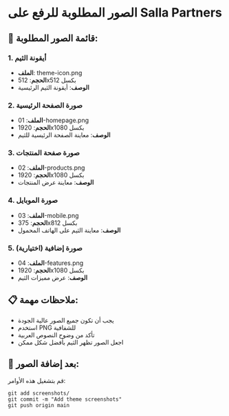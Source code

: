 # الصور المطلوبة للرفع على Salla Partners

## 📸 قائمة الصور المطلوبة:

### 1. أيقونة الثيم
- **الملف**: theme-icon.png
- **الحجم**: 512x512 بكسل
- **الوصف**: أيقونة الثيم الرئيسية

### 2. صورة الصفحة الرئيسية
- **الملف**: 01-homepage.png
- **الحجم**: 1920x1080 بكسل
- **الوصف**: معاينة الصفحة الرئيسية للثيم

### 3. صورة صفحة المنتجات
- **الملف**: 02-products.png
- **الحجم**: 1920x1080 بكسل
- **الوصف**: معاينة عرض المنتجات

### 4. صورة الموبايل
- **الملف**: 03-mobile.png
- **الحجم**: 375x812 بكسل
- **الوصف**: معاينة الثيم على الهاتف المحمول

### 5. صورة إضافية (اختيارية)
- **الملف**: 04-features.png
- **الحجم**: 1920x1080 بكسل
- **الوصف**: عرض مميزات الثيم

## 📋 ملاحظات مهمة:
- يجب أن تكون جميع الصور عالية الجودة
- استخدم PNG للشفافية
- تأكد من وضوح النصوص العربية
- اجعل الصور تظهر الثيم بأفضل شكل ممكن

## 🚀 بعد إضافة الصور:
قم بتشغيل هذه الأوامر:
```
git add screenshots/
git commit -m "Add theme screenshots"
git push origin main
```
